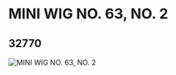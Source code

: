 # MINI WIG NO. 63, NO. 2
## 32770
![MINI WIG NO. 63, NO. 2](https://lc-www-live-s.legocdn.com/media/bricks/5/2/6183754.jpg)